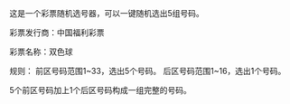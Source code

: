 这是一个彩票随机选号器，可以一键随机选出5组号码。

彩票发行商：中国福利彩票

彩票名称：双色球

规则：
前区号码范围1~33，选出5个号码。
后区号码范围1~16，选出1个号码。

5个前区号码加上1个后区号码构成一组完整的号码。